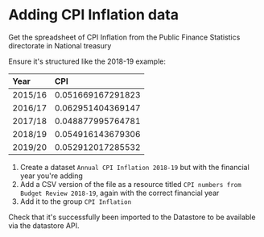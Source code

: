 # Adding CPI Inflation data

Get the spreadsheet of CPI Inflation from the Public Finance Statistics directorate in National treasury

Ensure it's structured like the 2018-19 example:

| Year | CPI |
| :--- | :--- |
| 2015/16 | 0.051669167291823 |
| 2016/17 | 0.062951404369147 |
| 2017/18 | 0.048877995764781 |
| 2018/19 | 0.054916143679306 |
| 2019/20 | 0.052912017285532 |

1. Create a dataset `Annual CPI Inflation 2018-19` but with the financial year you're adding
2. Add a CSV version of the file as a resource titled `CPI numbers from Budget Review 2018-19`, again with the correct financial year
3. Add it to the group `CPI Inflation`

Check that it's successfully been imported to the Datastore to be available via the datastore API.

